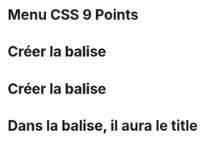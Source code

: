 # Menu CSS 9 Points
# Créer la balise <html>
# Créer la balise <head>
# Dans la balise, il aura le title <title>, le meta charset <meta charset="UTF-8" et le link css <link rel="stylesheet" href="style.css">
# Créer la balise <body> 
# Créer la div avec la classe navigation <div class="navigation"> 
# Créer les neuf Points <span> 
# Mettre le module pour mettre les neuf points 
# Mettre le JavaScript pour avoir la couleur verte quand on survole un des 9 Points 
